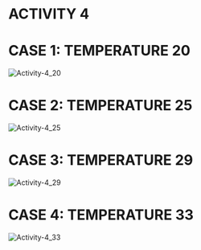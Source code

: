# ACTIVITY 4

# CASE 1: TEMPERATURE 20

![Activity-4_20](https://user-images.githubusercontent.com/36762668/127751844-50a7517e-e235-4dbf-9d1b-c7266c77c8d3.PNG)


# CASE 2: TEMPERATURE 25

![Activity-4_25](https://user-images.githubusercontent.com/36762668/127751849-69b54e4f-9fcd-4edd-8712-fb7ae0f9ddc2.PNG)



# CASE 3: TEMPERATURE 29

![Activity-4_29](https://user-images.githubusercontent.com/36762668/127751863-a8998e6b-6cc0-411b-954b-e12a93885a0d.PNG)


# CASE 4: TEMPERATURE 33

![Activity-4_33](https://user-images.githubusercontent.com/36762668/127751886-99eb1d89-d2b6-471c-a1fb-0f33c3641ddd.PNG)

